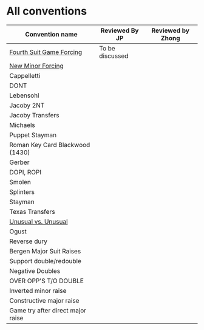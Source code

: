 # All conventions

| Convention name | Reviewed By JP | Reviewed by Zhong |
| --- | --- | --- |
| [Fourth Suit Game Forcing](fourth_suit_forcing.md) | To be discussed | |
| [New Minor Forcing](new-minor-forcing.md) | | |
| Cappelletti | | |
| DONT | | |
| Lebensohl | | |
| Jacoby 2NT | | |
| Jacoby Transfers | | |
| Michaels | | |
| Puppet Stayman | | |
| Roman Key Card Blackwood (1430) | | |
| Gerber | | |
| DOPI, ROPI | | |
| Smolen | | |
| Splinters | | |
| Stayman | | |
| Texas Transfers | | |
| [Unusual vs. Unusual](unusual-over-unusual.md) | | |
| Ogust | | |
| Reverse dury | | |
| Bergen Major Suit Raises | | |
| Support double/redouble | | |
| Negative Doubles | | |
| OVER OPP'S T/O DOUBLE | | |
| Inverted minor raise | | |
| Constructive major raise | | |
| Game try after direct major raise | | |
